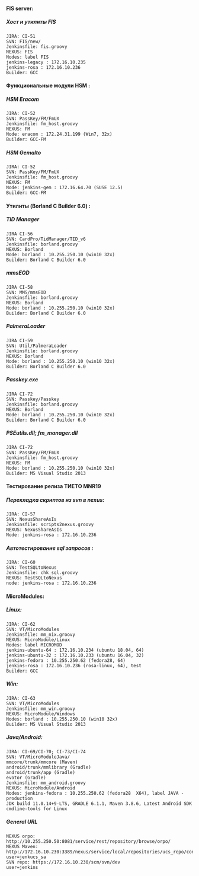 #### FIS server:
##### Хост и утилиты FIS
```
JIRA: CI-51
SVN: FIS/new/
Jenkinsfile: fis.groovy
NEXUS: FIS
Nodes: label FIS
jenkins-legacy : 172.16.10.235
jenkins-rosa : 172.16.10.236
Builder: GCC
```
#### Функциональные модули HSM :
##### HSM Eracom
```
JIRA: CI-52
SVN: PassKey/FM/FmUX
Jenkinsfile: fm_host.groovy
NEXUS: FM
Node: eracom : 172.24.31.199 (Win7, 32x)
Builder: GCC-FM
```
##### HSM Gemalto
```
JIRA: CI-52
SVN: PassKey/FM/FmUX
Jenkinsfile: fm_host.groovy
NEXUS: FM
Node: jenkins-gem : 172.16.64.70 (SUSE 12.5)
Builder: GCC-FM
```
#### Утилиты (Borland C Builder 6.0) : 
##### TID Manager
```
JIRA CI-56
SVN: CardPro/TidManager/TID_v6
Jenkinsfile: borland.groovy
NEXUS: Borland
Node: borland : 10.255.250.10 (win10 32x)
Builder: Borland C Builder 6.0
```
##### mmsEOD
```
JIRA CI-58
SVN: MMS/mmsEOD
Jenkinsfile: borland.groovy
NEXUS: Borland
Node: borland : 10.255.250.10 (win10 32x)
Builder: Borland C Builder 6.0
```
##### PalmeraLoader
```
JIRA CI-59
SVN: Util/PalmeraLoader
Jenkinsfile: borland.groovy
NEXUS: Borland
Node: borland : 10.255.250.10 (win10 32x)
Builder: Borland C Builder 6.0
```
##### Passkey.exe
```
JIRA CI-72
SVN: Passkey/Passkey
Jenkinsfile: borland.groovy
NEXUS: Borland
Node: borland : 10.255.250.10 (win10 32x)
Builder: Borland C Builder 6.0
```
##### PSEutils.dll; fm_manager.dll
```
JIRA CI-72
SVN: PassKey/FM/FmUX
Jenkinsfile: fm_host.groovy
NEXUS: FM
Node: borland : 10.255.250.10 (win10 32x)
Builder: MS Visual Studio 2013
```
#### Тестирование релиза ТИЕТО MNR19
##### Перекладка скриптов из svn в nexus: 
```
JIRA: CI-57
SVN: NexusShareAsIs
Jenkinsfile: scripts2nexus.groovy
NEXUS: NexusShareAsIs
Node: jenkins-rosa : 172.16.10.236
```
##### Автотестирование sql запросов :
```
JIRA: CI-60
SVN: TestSQLtoNexus
Jenkinsfile: chk_sql.groovy
NEXUS: TestSQLtoNexus
node: jenkins-rosa : 172.16.10.236
```
#### MicroModules: 
##### Linux: 
```
JIRA: CI-62
SVN: VT/MicroModules
Jenkinsfile: mm_nix.groovy
NEXUS: MicroModule/Linux
Nodes: label MICROMOD
jenkins-ubuntu-64 : 172.16.10.234 (ubuntu 18.04, 64)
jenkins-ubuntu-32 : 172.16.10.233 (ubuntu 16.04, 32)
jenkins-fedora : 10.255.250.62 (fedora28, 64)
jenkins-rosa : 172.16.10.236 (rosa-linux, 64), test
Builder: GCC
```
##### Win: 
```
JIRA: CI-63
SVN: VT/MicroModules
Jenkinsfile: mm_win.groovy
NEXUS: MicroModule/Windows
Nodes: borland : 10.255.250.10 (win10 32x)
Builder: MS Visual Studio 2013
```
##### Java/Android:
```
JIRA: CI-69/CI-70; CI-73/CI-74
SVN: VT/MicroModuleJava/
mmcore/trunk/mmcore (Maven)
android/trunk/mmlibrary (Gradle)
android/trunk/app (Gradle)
evotor (Gradle)
Jenkinsfile: mm_android.groovy
NEXUS: MicroModule/Android
Nodes: jenkins-fedora : 10.255.250.62 (fedora28  X64), label JAVA - production
JDK build 11.0.14+9-LTS, GRADLE 6.1.1, Maven 3.8.6, Latest Android SDK cmdline-tools for Linux
```
##### General URL
```
NEXUS orpo: http://10.255.250.50:8081/service/rest/repository/browse/orpo/
NEXUS Maven: http://172.16.10.230:3389/nexus/service/local/repositories/ucs_repo/content
user=jenkucs_sa
SVN repo: https://172.16.10.230/scm/svn/dev
user=jenkins
```